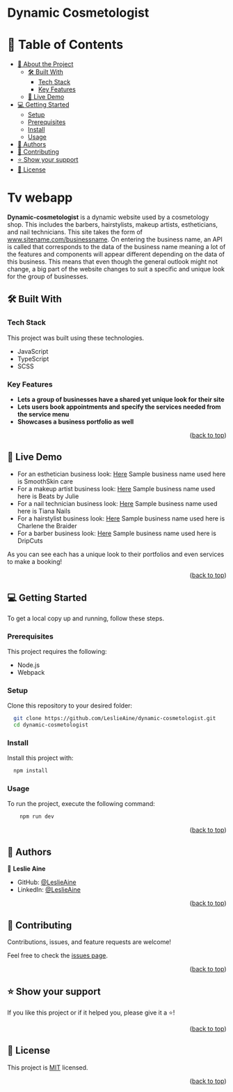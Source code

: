 # Dynamic Cosmetologist
<a name="readme-top"></a>

# 📗 Table of Contents

- [📖 About the Project](#about-project)
  - [🛠 Built With](#built-with)
    - [Tech Stack](#tech-stack)
    - [Key Features](#key-features)
  - [🚀 Live Demo](#live-demo)
- [💻 Getting Started](#getting-started)
  - [Setup](#setup)
  - [Prerequisites](#prerequisites)
  - [Install](#install)
  - [Usage](#usage)
- [👥 Authors](#authors)
- [🤝 Contributing](#contributing)
- [⭐️ Show your support](#support)
- [📝 License](#license)

<!-- PROJECT DESCRIPTION -->

# Tv webapp <a name="about-project"></a>

**Dynamic-cosmetologist** is a dynamic website used by a cosmetology shop. This includes the barbers, hairstylists, makeup artists, estheticians, and nail technicians. This site takes the form of www.sitename.com/businessname. On entering the business name, an API is called that corresponds to the data of the business name meaning a lot of the features and components will appear different depending on the data of this business. This means that even though the general outlook might not change, a big part of the website changes to suit a specific and unique look for the group of businesses. 

## 🛠 Built With <a name="built-with"></a>

### Tech Stack <a name="tech-stack"></a>

This project was built using these technologies.

- JavaScript
- TypeScript
- SCSS

<!-- Features -->

### Key Features <a name="key-features"></a>

- **Lets a group of businesses have a shared yet unique look for their site**
- **Lets users book appointments and specify the services needed from the service menu**
- **Showcases a business portfolio as well**

<p align="right">(<a href="#readme-top">back to top</a>)</p>

<!-- LIVE DEMO -->

## 🚀 Live Demo <a name="live-demo"></a>

- For an esthetician business look: [Here](https://dynamic-cosmetologist-3958.vercel.app/smoothskin) Sample business name used here is SmoothSkin care
- For a makeup artist business look: [Here](https://dynamic-cosmetologist-3958.vercel.app/Juliesbeat) Sample business name used here is Beats by Julie
- For a nail technician business look: [Here](https://dynamic-cosmetologist-3958.vercel.app/TianaNails) Sample business name used here is Tiana Nails
- For a hairstylist business look: [Here](https://dynamic-cosmetologist-3958.vercel.app/Charlene%20the%20Braider) Sample business name used here is Charlene the Braider
- For a barber business look: [Here](https://dynamic-cosmetologist-3958.vercel.app/DripCutZ) Sample business name used here is DripCuts

As you can see each has a unique look to their portfolios and even services to make a booking!

<p align="right">(<a href="#readme-top">back to top</a>)</p>

<!-- GETTING STARTED -->

## 💻 Getting Started <a name="getting-started"></a>

To get a local copy up and running, follow these steps.

### Prerequisites

This project requires the following:

- Node.js
- Webpack

### Setup

Clone this repository to your desired folder:

```sh
  git clone https://github.com/LeslieAine/dynamic-cosmetologist.git
  cd dynamic-cosmetologist
```

### Install

Install this project with:

```sh
  npm install
```

### Usage

To run the project, execute the following command:

```sh
    npm run dev
```

<p align="right">(<a href="#readme-top">back to top</a>)</p>

<!-- AUTHORS -->

## 👥 Authors <a name="authors"></a>

👤 **Leslie Aine**

- GitHub: [@LeslieAine](https://github.com/LeslieAine)
- LinkedIn: [@LeslieAine](https://linkedin.com/in/LeslieAine)

<p align="right">(<a href="#readme-top">back to top</a>)</p>

<!-- CONTRIBUTING -->

## 🤝 Contributing <a name="contributing"></a>

Contributions, issues, and feature requests are welcome!

Feel free to check the [issues page](../../issues/).

<p align="right">(<a href="#readme-top">back to top</a>)</p>

<!-- SUPPORT -->

## ⭐️ Show your support <a name="support"></a>

If you like this project or if it helped you, please give it a ⭐️!

<p align="right">(<a href="#readme-top">back to top</a>)</p>

<!-- LICENSE -->

## 📝 License <a name="license"></a>

This project is [MIT](./LICENSE) licensed.

<p align="right">(<a href="#readme-top">back to top</a>)</p>
